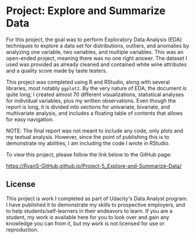 # Project: Explore and Summarize Data

For this project, the goal was to perform Exploratory Data Analysis (EDA)  techniques to explore a data set for distributions, outliers, and anomalies by analyzing one variable, two variables, and multiple variables. This was an open-ended project, meaning there was no one right answer. The dataset I used was provided as already cleaned and contained white wine attributes and a quality score made by taste testers.

This project was completed using R and RStudio, along with several libraries, most notably `ggplot2`. By the very nature of EDA, the document is quite long; I created almost 70 different visualizations, statistical analyses for individual variables, plus my written observations. Even though the report is long, it is divided into sections for univariate, bivariate, and multivariate analysis, and includes a floating table of contents that allows for easy navigation.

NOTE: The final report was not meant to include any code, only plots and my textual analysis. However, since the point of publishing this is to demonstrate my abilities, I am including the code I wrote in RStudio.

To view this project, please follow the link below to the GitHub page:

https://RyanS-GitHub.github.io/Project-5_Explore-and-Summarize-Data/

## License

This project is work I completed as part of Udacity's Data Analyst program. I have published it to demonstrate my skills to prospective employers, and to help students/self-learners in their endeavors to learn. If you are a student, my work is available here for you to look over and gain any knowledge you can from it, but my work is not licensed for use or reproduction.
